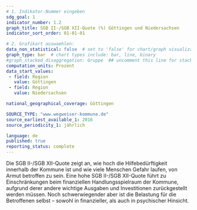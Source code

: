 ```yaml
---
# 1. Indikator-Nummer eingeben 
sdg_goal: 1 
indicator_number: 1.2
graph_title: SGB II-/SGB XII-Quote (%) Göttingen und Niedersachsen
indicator_sort_order: 01-01-01

# 2. Grafikart auswaehlen: 
data_non_statistical: false  # set to 'false' for chart/graph visualization 
graph_type: bar  # chart types include: bar, line, binary 
#graph_stacked_disaggregation: Gruppe  ## uncomment this line for stacked bars. eplace 'Geschlecht' with the field of aggregation. 
computation_units: Prozent
data_start_values:   
 - field: Region
   value: Göttingen
 - field: Region
   value: Niedersachsen

national_geographical_coverage: Göttingen

SOURCE_TYPE: "www.wegweiser-kommune.de" 
source_earliest_available_1: 2016
source_periodicity_1: jährlich

language: de   
published: true 
reporting_status: complete
---
```

Die SGB II-/SGB XII-Quote zeigt an, wie hoch die Hilfebedürftigkeit innerhalb der Kommune ist und wie viele Menschen Gefahr laufen, von Armut betroffen zu sein. Eine hohe SGB II-/SGB XII-Quote führt zu Einschränkungen beim finanziellen Handlungsspielraum der Kommune, aufgrund derer andere wichtige Ausgaben und Investitionen zurückgestellt werden müssen. Noch schwerwiegender aber ist die Belastung für die Betroffenen selbst – sowohl in finanzieller, als auch in psychischer Hinsicht.
